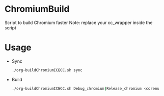 # ChromiumBuild
Script to build Chromium faster
Note: replace your cc_wrapper inside the script

# Usage
* Sync
  ```bash
  ./org-buildChromiumICECC.sh sync
  ```

* Build
    ```bash
  ./org-buildChromiumICECC.sh Debug_chromium|Release_chromium <corenum>
  ```
